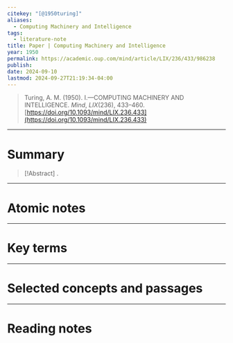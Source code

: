 ```yaml
---
citekey: "[@1950turing]"
aliases:
  - Computing Machinery and Intelligence
tags:
  - literature-note
title: Paper | Computing Machinery and Intelligence
year: 1950
permalink: https://academic.oup.com/mind/article/LIX/236/433/986238
publish: 
date: 2024-09-10
lastmod: 2024-09-27T21:19:34-04:00
---
```

> Turing, A. M. (1950). I.—COMPUTING MACHINERY AND INTELLIGENCE. _Mind_, _LIX_(236), 433–460. [https://doi.org/10.1093/mind/LIX.236.433](https://doi.org/10.1093/mind/LIX.236.433)

---

# Summary

> [!Abstract]
>.


---

# Atomic notes

---

# Key terms

---

# Selected concepts and passages

---

# Reading notes

